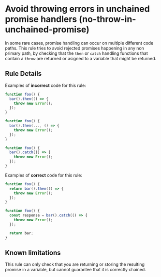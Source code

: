 # Avoid throwing errors in unchained promise handlers (no-throw-in-unchained-promise)

In some rare cases, promise handling can occur on multiple different code paths. This rule tries to avoid rejected promises happening in any non primary path, by checking that the `then` or `catch` handling functions that contain a `throw` are returned or asigned to a variable that might be returned.

## Rule Details

Examples of **incorrect** code for this rule:

```js
function foo() {
  bar().then(() => {
    throw new Error();
  });
}

function foo() {
  bar().then(..., () => {
    throw new Error();
  });
}

function foo() {
  bar().catch(() => {
    throw new Error();
  });
}
```

Examples of **correct** code for this rule:

```js
function foo() {
  return bar().then(() => {
    throw new Error();
  });
}

function foo() {
  const response = bar().catch(() => {
    throw new Error();
  });

  return bar;
}
```

## Known limitations

This rule can only check that you are returning or storing the resulting promise in a variable, but cannot guarantee that it is correctly chained.
